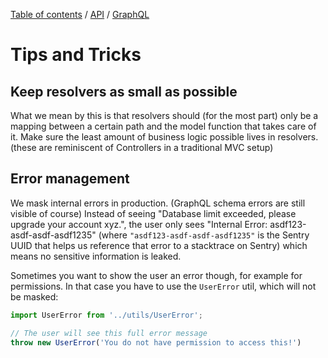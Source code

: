 [Table of contents](../../readme.md) / [API](../intro.md) / [GraphQL](./intro.md)

# Tips and Tricks

## Keep resolvers as small as possible

What we mean by this is that resolvers should (for the most part) only be a mapping between a certain path and the model function that takes care of it. Make sure the least amount of business logic possible lives in resolvers. (these are reminiscent of Controllers in a traditional MVC setup)

## Error management

We mask internal errors in production. (GraphQL schema errors are still visible of course) Instead of seeing "Database limit exceeded, please upgrade your account xyz.", the user only sees "Internal Error: asdf123-asdf-asdf-asdf1235" (where `"asdf123-asdf-asdf-asdf1235"` is the Sentry UUID that helps us reference that error to a stacktrace on Sentry) which means no sensitive information is leaked.

Sometimes you want to show the user an error though, for example for permissions. In that case you have to use the `UserError` util, which will not be masked:

```javascript
import UserError from '../utils/UserError';

// The user will see this full error message
throw new UserError('You do not have permission to access this!')
```
